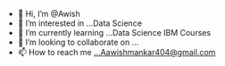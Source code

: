 - 👋 Hi, I’m @Awish
- 👀 I’m interested in ...Data Science
- 🌱 I’m currently learning ...Data Science IBM Courses
- 💞️ I’m looking to collaborate on ...
- 📫 How to reach me ...Aawishmankar404@gmail.com

<!---
Aawish/Aawish is a ✨ special ✨ repository because its `README.md` (this file) appears on your GitHub profile.
You can click the Preview link to take a look at your changes.
--->
